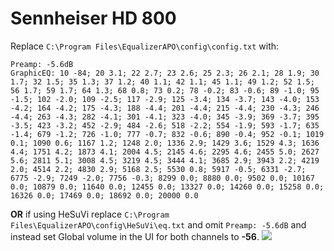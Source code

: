# Sennheiser HD 800
Replace `C:\Program Files\EqualizerAPO\config\config.txt` with:
```
Preamp: -5.6dB
GraphicEQ: 10 -84; 20 3.1; 22 2.7; 23 2.6; 25 2.3; 26 2.1; 28 1.9; 30 1.7; 32 1.5; 35 1.3; 37 1.2; 40 1.1; 42 1.1; 45 1.1; 49 1.2; 52 1.5; 56 1.7; 59 1.7; 64 1.3; 68 0.8; 73 0.2; 78 -0.2; 83 -0.6; 89 -1.0; 95 -1.5; 102 -2.0; 109 -2.5; 117 -2.9; 125 -3.4; 134 -3.7; 143 -4.0; 153 -4.2; 164 -4.2; 175 -4.3; 188 -4.4; 201 -4.4; 215 -4.4; 230 -4.3; 246 -4.4; 263 -4.3; 282 -4.1; 301 -4.1; 323 -4.0; 345 -3.9; 369 -3.7; 395 -3.5; 423 -3.2; 452 -2.9; 484 -2.6; 518 -2.2; 554 -1.9; 593 -1.7; 635 -1.4; 679 -1.2; 726 -1.0; 777 -0.7; 832 -0.6; 890 -0.4; 952 -0.1; 1019 0.1; 1090 0.6; 1167 1.2; 1248 2.0; 1336 2.9; 1429 3.6; 1529 4.3; 1636 4.4; 1751 4.2; 1873 4.1; 2004 4.5; 2145 4.6; 2295 4.6; 2455 5.0; 2627 5.6; 2811 5.1; 3008 4.5; 3219 4.5; 3444 4.1; 3685 2.9; 3943 2.2; 4219 2.0; 4514 2.2; 4830 2.9; 5168 2.5; 5530 0.8; 5917 -0.5; 6331 -2.7; 6775 -2.9; 7249 -2.0; 7756 -0.3; 8299 0.0; 8880 0.0; 9502 0.0; 10167 0.0; 10879 0.0; 11640 0.0; 12455 0.0; 13327 0.0; 14260 0.0; 15258 0.0; 16326 0.0; 17469 0.0; 18692 0.0; 20000 0.0
```
**OR** if using HeSuVi replace `C:\Program Files\EqualizerAPO\config\HeSuVi\eq.txt` and omit `Preamp: -5.6dB` and instead set Global volume in the UI for both channels to **-56**.
![](https://raw.githubusercontent.com/jaakkopasanen/AutoEq/master/results/Headphone.com/innerfidelity/onear/Sennheiser%20HD%20800/Sennheiser%20HD%20800.png)